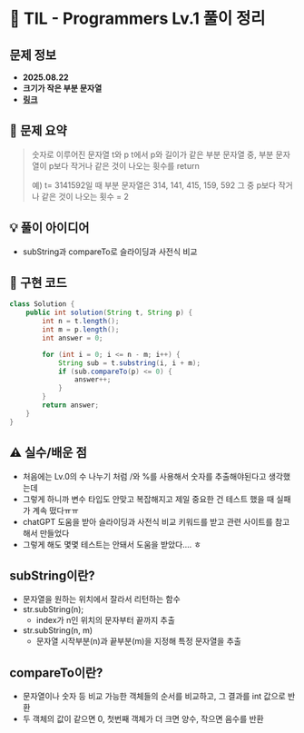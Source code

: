 # 📌 TIL - Programmers Lv.1 풀이 정리

## 문제 정보
- **2025.08.22**
- **크기가 작은 부분 문자열**
- **[링크](https://school.programmers.co.kr/learn/courses/30/lessons/147355)**

## 📝 문제 요약
> 숫자로 이루어진 문자열 t와 p
> t에서 p와 길이가 같은 부분 문자열 중, 부분 문자열이 p보다 작거나 같은 것이 나오는 휫수를 return
>
> 예) t= 3141592일 때 부분 문자열은 314, 141, 415, 159, 592
> 그 중 p보다 작거나 같은 것이 나오는 횟수 = 2


## 💡 풀이 아이디어 
- subString과 compareTo로 슬라이딩과 사전식 비교

## 🧩 구현 코드
```java
class Solution {
    public int solution(String t, String p) {
        int n = t.length();
        int m = p.length();
        int answer = 0;

        for (int i = 0; i <= n - m; i++) {
            String sub = t.substring(i, i + m); 
            if (sub.compareTo(p) <= 0) {        
                answer++;
            }
        }
        return answer;
    }
}
```


## ⚠️ 실수/배운 점
- 처음에는 Lv.0의 수 나누기 처럼 /와 %를 사용해서 숫자를 추출해야된다고 생각했는데
- 그렇게 하니까 변수 타입도 안맞고 복잡해지고 제일 중요한 건 테스트 했을 때 실패가 계속 떴다ㅠㅠ
- chatGPT 도움을 받아 슬라이딩과 사전식 비교 키워드를 받고 관련 사이트를 참고해서 만들었다
- 그렇게 해도 몇몇 테스트는 안돼서 도움을 받았다.... ㅎ

## subString이란?
- 문자열을 원하는 위치에서 잘라서 리턴하는 함수
- str.subString(n);
  - index가 n인 위치의 문자부터 끝까지 추출
- str.subString(n, m)
  - 문자열 시작부분(n)과 끝부분(m)을 지정해 특정 문자열을 추출

## compareTo이란?
- 문자열이나 숫자 등 비교 가능한 객체들의 순서를 비교하고, 그 결과를 int 값으로 반환
- 두 객체의 값이 같으면 0, 첫번째 객체가 더 크면 양수, 작으면 음수를 반환

